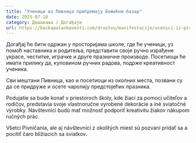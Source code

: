 ```yaml
---
title: "Ученици из Пивница припремају Божићни базар"
date: 2025-07-10
category: Дешавања / Догађаји
url: https://backapalankavesti.com/drustvo/manifestacije/ucenici-iz-pivnica-pripremaju-bozicni-bazar/
---
```


Догађај ће бити одржан у просторијама школе, где ће ученици, уз помоћ наставника и родитеља, представити своје ручно израђене украсе, честитке, играчке и друге празничне производе. Посетиоци ће имати прилику да, куповином ручних радова, подрже креативност ученика.

Сви мештани Пивница, као и посетиоци из околних места, позвани су да се придруже и осете чаролију предстојећих празника.

Podujatie sa bude konať v priestoroch školy, kde žiaci za pomoci učiteľov a rodičov, predstavia svoje vlastnoručne vyrobené dekorácie a iné sviatočné výrobky. Návštevníci budú mať možnosť podporiť kreativitu žiakov nákupom ručných prác.

Všetci Pivničania, ale aj návštevníci z okolitých miest sú pozvaní pridať sa a pocítiť čaro blížiacich sa sviatkov.
